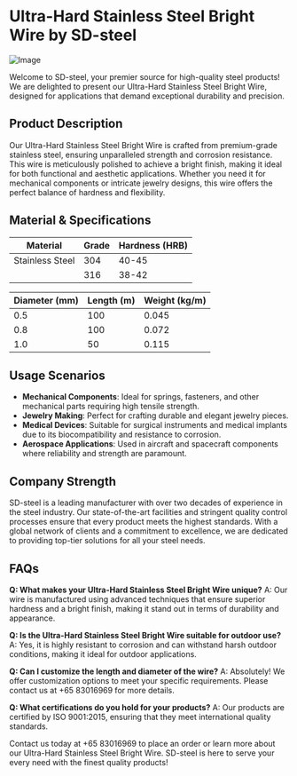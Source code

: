 # Ultra-Hard Stainless Steel Bright Wire by SD-steel

![Image](https://github.com/user-attachments/assets/2567258e-e124-4816-932d-1809bd27ef0b)

Welcome to SD-steel, your premier source for high-quality steel products! We are delighted to present our Ultra-Hard Stainless Steel Bright Wire, designed for applications that demand exceptional durability and precision.

## Product Description

Our Ultra-Hard Stainless Steel Bright Wire is crafted from premium-grade stainless steel, ensuring unparalleled strength and corrosion resistance. This wire is meticulously polished to achieve a bright finish, making it ideal for both functional and aesthetic applications. Whether you need it for mechanical components or intricate jewelry designs, this wire offers the perfect balance of hardness and flexibility.

## Material & Specifications

| **Material**       | **Grade**    | **Hardness (HRB)** |
|--------------------|--------------|--------------------|
| Stainless Steel    | 304          | 40-45              |
|                    | 316          | 38-42              |

| **Diameter (mm)** | **Length (m)** | **Weight (kg/m)** |
|-------------------|----------------|-------------------|
| 0.5               | 100            | 0.045             |
| 0.8               | 100            | 0.072             |
| 1.0               | 50             | 0.115             |

## Usage Scenarios

- **Mechanical Components**: Ideal for springs, fasteners, and other mechanical parts requiring high tensile strength.
- **Jewelry Making**: Perfect for crafting durable and elegant jewelry pieces.
- **Medical Devices**: Suitable for surgical instruments and medical implants due to its biocompatibility and resistance to corrosion.
- **Aerospace Applications**: Used in aircraft and spacecraft components where reliability and strength are paramount.

## Company Strength

SD-steel is a leading manufacturer with over two decades of experience in the steel industry. Our state-of-the-art facilities and stringent quality control processes ensure that every product meets the highest standards. With a global network of clients and a commitment to excellence, we are dedicated to providing top-tier solutions for all your steel needs.

## FAQs

**Q: What makes your Ultra-Hard Stainless Steel Bright Wire unique?**
A: Our wire is manufactured using advanced techniques that ensure superior hardness and a bright finish, making it stand out in terms of durability and appearance.

**Q: Is the Ultra-Hard Stainless Steel Bright Wire suitable for outdoor use?**
A: Yes, it is highly resistant to corrosion and can withstand harsh outdoor conditions, making it ideal for outdoor applications.

**Q: Can I customize the length and diameter of the wire?**
A: Absolutely! We offer customization options to meet your specific requirements. Please contact us at +65 83016969 for more details.

**Q: What certifications do you hold for your products?**
A: Our products are certified by ISO 9001:2015, ensuring that they meet international quality standards.

Contact us today at +65 83016969 to place an order or learn more about our Ultra-Hard Stainless Steel Bright Wire. SD-steel is here to serve your every need with the finest quality products!